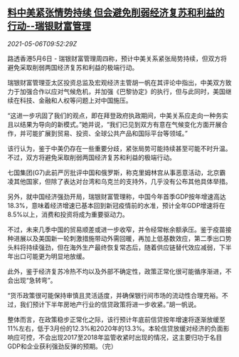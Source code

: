 <!--1620295262000-->
[料中美紧张情势持续 但会避免削弱经济复苏和利益的行动--瑞银财富管理](https://cn.reuters.com/article/ubs-wealth-covid-us-china-0506-idCNKBS2CN10L)
------

<div><i>2021-05-06T09:52:29Z</i></div><p>路透香港5月6日 - 瑞银财富管理周四称，预计中美关系紧张局势持续，但双方将避免采取削弱两国经济复苏和利益的极端行动。</p><p>瑞银财富管理亚太区投资总监及宏观经济主管胡一帆在其评论中指出，中美双方致力于加强合作以应对气候危机，并加强《巴黎协定》的执行，但与此同时，美国继续在科技、金融和人权等问题上对中国施压。</p><p>“这进一步巩固了我们的观点，即在拜登政府执政期间，中美关系应走向一种务实且以结果为导向的新模式。”她并说，“我们已见到双方有意在气候变化方面开展合作，并可能扩展到贸易、投资、全球公共产品和国际平台等领域。”</p><p>该行认为，鉴于中美仍存在一些重要分歧，紧张局势可能持续甚至可能不时升温。不过，双方将避免采取削弱两国经济复苏和利益的极端行动。</p><p>七国集团(G7)此前严厉批评中国和俄罗斯，称克里姆林宫从事恶意活动，北京霸凌其他国家，但除了表达对台湾和乌克兰的支持外，几乎没有公布其他具体举措。</p><p>另外，就中国经济强劲开局，瑞银财富管理称，中国今年首季GDP按年增速高达18.3%，意味着经济增速已基本回到新冠疫情前的水准，预计全年GDP增速将在8.5%以上，消费和投资将成为重要驱动力。</p><p>不过，未来几季中国的贸易顺差或进一步收窄，并令经常帐余额承压。鉴于疫苗接种进展以及美国新一轮刺激措施带动外需回暖，再加上低基数效应，第二季出口势头料将持续强劲，但在海外生产最终恢复常态后，随着供应链替代效应减弱，下半年出口可能更为明显地放缓。</p><p>此外，鉴于经济复苏冷热不均以及外部不确定性，政策正常化很可能循序渐进，不会出现“急转弯”。</p><p>“货币政策很可能保持审慎且灵活适度，并确保银行间市场的流动性合理充裕。不过，我们预计下半年房地产行业的信贷政策将进一步收紧。”胡一帆说。</p><p>整体而言，在政策稳步正常化之际，该行预计年底前信贷按年增速将逐渐放缓至11%左右，低于3月份的12.3%和2020年的13.3%。本轮信贷放缓对经济的负面影响应可控，不会出现2017至2018年监管收紧时出现的情况，这主要归功于名目GDP和企业获利强劲反弹的预期。（完）</p>
